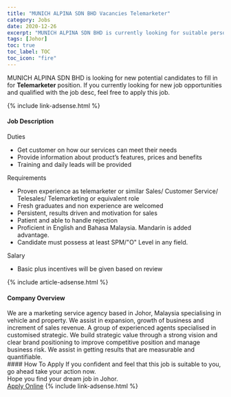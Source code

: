 ```yaml
---
title: "MUNICH ALPINA SDN BHD Vacancies Telemarketer" 
category: Jobs 
date: 2020-12-26 
excerpt: "MUNICH ALPINA SDN BHD is currently looking for suitable person to fill in the Telemarketer which positioned at Johor" 
tags: [Johor] 
toc: true 
toc_label: TOC 
toc_icon: "fire" 
--- 
```


<p>MUNICH ALPINA SDN BHD is looking for new potential candidates to fill in for <b>Telemarketer</b> position. If you currently looking for new job opportunities and qualified with the job desc, feel free to apply this job.
</p>{% include link-adsense.html %} 
<div><div><div><h4>Job Description</h4></div></div><div><div><span><div><p>Duties</p><ul><li>Get customer on how our services can meet their needs</li><li>Provide information about product&#8217;s features, prices and benefits</li><li>Training and daily leads will be provided</li></ul><p>Requirements</p><ul><li>Proven experience as telemarketer or similar Sales/ Customer Service/ Telesales/ Telemarketing or equivalent role</li><li>Fresh graduates and non experience are welcomed</li><li>Persistent, results driven and motivation for sales</li><li>Patient and able to handle rejection</li><li>Proficient in English and Bahasa Malaysia. Mandarin is added advantage.</li><li>Candidate must possess at least SPM/"O" Level&#160;in any field.</li></ul><p>Salary</p><ul><li>Basic plus incentives will be given based on review</li></ul></div></span></div></div></div> 
{% include article-adsense.html %} 
<div><div><div><h4>Company Overview</h4></div></div><div><div><span><div><div>We are a marketing service agency based in Johor, Malaysia specialising in vehicle and property. We assist in expansion, growth of business and increment of sales revenue. A group of experienced agents specialised in customised strategic. We build strategic value through a strong vision and clear brand positioning to improve competitive position and manage business risk. We assist in getting results that are measurable and quantifiable.</div></div></span></div></div></div> 
#### How To Apply 
If you confident and feel that this job is suitable to you, go ahead take your action now. <br/> 
Hope you find your dream job in Johor. <br/> 
<a href="https://www.jobstreet.com.my/en/job/telemarketer-4443859?jobId=jobstreet-my-job-4443859&sectionRank=1&token=0~93fb1e9f-54cb-45e2-9226-02f4569c0423&fr=SRP%20View%20In%20New%20Ta" class="btn btn--info" target="_blank" rel="nofollow noopenner">Apply Online</a> 
{% include link-adsense.html %} 